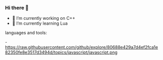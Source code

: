 ### Hi there 👋




- 🔭 I’m currently working on C++
- 🌱 I’m currently learning Lua

languages and tools:

 -https://raw.githubusercontent.com/github/explore/80688e429a7d4ef2fca1e82350fe8e3517d3494d/topics/javascript/javascript.png        


